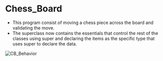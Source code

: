 # Chess_Board

* This program consist of moving a chess piece across the board and validating the move.
* The superclass now contains the essentials that control the rest of the classes using super and declaring the items as the specific type that uses super to declare the data.

![CB_Behavior](https://user-images.githubusercontent.com/55126128/173485003-0461b341-b776-4112-9006-8aad4dc221ee.png)

